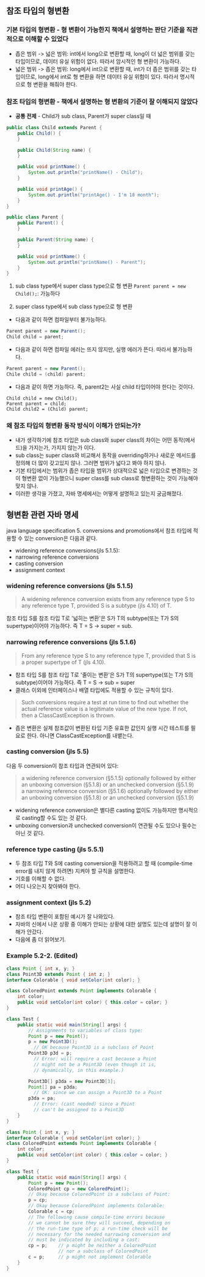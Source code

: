 ## 참조 타입의 형변환

### 기본 타입의 형변환 - 형 변환이 가능한지 책에서 설명하는 판단 기준을 직관적으로 이해할 수 있었다
* 좁은 범위 -> 넓은 범위: int에서 long으로 변환할 때, long이 더 넓은 범위를 갖는 타입이므로, 데이터 유실 위험이 없다. 따라서 암시적인 형 변환이 가능하다.
* 넓은 범위 -> 좁은 범위: long에서 int으로 변환할 때, int가 더 좁은 범위를 갖는 타입이므로, long에서 int로 형 변환을 하면 데이터 유실 위험이 있다. 따라서 명시적으로 형 변환을 해줘야 한다.

### 참조 타입의 형변환 - 책에서 설명하는 형 변환의 기준이 잘 이해되지 않았다

* **공통 전제** - Child가 sub class, Parent가 super class일 때
```java
public class Child extends Parent {
	public Child() {
	}

	public Child(String name) {
	}

	public void printName() {
		System.out.println("printName() - Child");
	}

	public void printAge() {
		System.out.println("printAge() - I'm 18 month");
	}
}
```
```java
public class Parent {
	public Parent() {
	}

	public Parent(String name) {
	}

	public void printName() {
		System.out.println("printName() - Parent");
	}
}
```
1. sub class type에서 super class type으로 형 변환
`Parent parent = new Child();`: 가능하다

2. super class type에서 sub class type으로 형 변환<br>
* 다음과 같이 하면 컴파일부터 불가능하다.<br>
```java
Parent parent = new Parent();
Child child = parent;
```
* 다음과 같이 하면 컴파일 에러는 뜨지 않지만, 실행 에러가 뜬다. 따라서 불가능하다.<br>
```java
Parent parent = new Parent();
Chile child = (child) parent;
```
* 다음과 같이 하면 가능하다. 즉, parent2는 사실 child 타입이어야 한다는 것이다.<br>
```
Child child = new Child();
Parent parent = child;
Child child2 = (Child) parent;
```

### 왜 참조 타입의 형변환 동작 방식이 이해가 안되는가?
* 내가 생각하기에 참조 타입은 sub class와 super class의 차이는 어떤 동작(메서드)을 가지는가, 가지지 않는가 이다.<br>
* sub class는 super class와 비교해서 동작을 overriding하거나 새로운 메서드를 정의해 더 많이 갖고있지 않나. 그러면 범위가 넓다고 봐야 하지 않나.<br>
* 기본 타입에서는 범위가 좁은 타입을 범위가 상대적으로 넓은 타입으로 변경하는 것이 형변환 없이 가능했으니 super class를 sub class로 형변환하는 것이 가능해야 맞지 않나.<br>
* 이러한 생각을 가졌고, 자바 명세에서는 어떻게 설명하고 있는지 궁금해졌다.<br>


## 형변환 관련 자바 명세
java language specification 5. conversions and promotions에서 참조 타입에 적용할 수 있는 conversion은 다음과 같다.<br>
* widening reference conversions(jls 5.1.5): 
* narrowing reference conversions
* casting conversion
* assignment context

### widening reference conversions (jls 5.1.5)
> A widening reference conversion exists from any reference type S to any reference type T, provided S is a subtype (jls 4.10) of T.<br>

참조 타입 S를 참조 타입 T로 '넓히는 변환'은 S가 T의 subtype(또는 T가 S의 supertype)이어야 가능하다. 즉 T = S -> super = sub.<br>

### narrowing reference conversions (jls 5.1.6)
> From any reference type S to any reference type T, provided that S is a proper supertype of T (jls 4.10).<br>

* 참조 타입 S를 참조 타입 T로 '줄이는 변환'은 S가 T의 supertype(또는 T가 S의 subtype)이어야 가능하다. 즉 T = S -> sub = super<br>
* 클래스 이외에 인터페이스나 배열 타입에도 적용할 수 있는 규칙이 있다.<br>

> Such conversions require a test at run time to find out whether the actual reference value is a legitimate value of the new type. If not, then a ClassCastException is thrown.<br>

* 좁은 변환은 실제 참조값이 변환된 타입 기준 유효한 값인지 실행 시간 테스트를 필요로 한다. 아니면 ClassCastException를 내뱉는다.

### casting conversion (jls 5.5)
다음 두 conversion이 참조 타입과 연관되어 있다:<br>

> a widening reference conversion (§5.1.5) optionally followed by either an unboxing conversion (§5.1.8) or an unchecked conversion (§5.1.9)<br>
> a narrowing reference conversion (§5.1.6) optionally followed by either an unboxing conversion (§5.1.8) or an unchecked conversion (§5.1.9)<br>

* widening reference conversion은 별다른 casting 없이도 가능하지만 명시적으로 casting할 수도 있는 것 같다.<br>
* unboxing conversion과 unchecked conversion이 연관될 수도 있으나 필수는 아닌 것 같다.<br>

### reference type casting (jls 5.5.1)
* 두 참조 타입 T와 S에 casting conversion을 적용하려고 할 때 (compile-time error를 내지 않게 하려면) 지켜야 할 규칙을 설명한다.
* 기호를 이해할 수 없다.
* 어디 나오는지 찾아봐야 한다.

### assignment context (jls 5.2)
* 참조 타입 변환이 포함된 예시가 잘 나와있다.
* 자바의 신에서 나온 상황 중 이해가 안되는 상황에 대한 설명도 있는데 설명이 잘 이해가 안갔다.
* 다음에 좀 더 읽어보기.

### Example 5.2-2. (Edited)

```java
class Point { int x, y; }
class Point3D extends Point { int z; }
interface Colorable { void setColor(int color); }

class ColoredPoint extends Point implements Colorable {
    int color;
    public void setColor(int color) { this.color = color; }
}

class Test {
    public static void main(String[] args) {
        // Assignments to variables of class type:
        Point p = new Point();
        p = new Point3D();
          // OK because Point3D is a subclass of Point
        Point3D p3d = p;
          // Error: will require a cast because a Point
          // might not be a Point3D (even though it is,
          // dynamically, in this example.)

        Point3D[] p3da = new Point3D[3];
        Point[] pa = p3da;
          // OK: since we can assign a Point3D to a Point
        p3da = pa;
          // Error: (cast needed) since a Point
          // can't be assigned to a Point3D
    }
}
```

```java
class Point { int x, y; }
interface Colorable { void setColor(int color); }
class ColoredPoint extends Point implements Colorable {
    int color;
    public void setColor(int color) { this.color = color; }
}

class Test {
    public static void main(String[] args) {
        Point p = new Point();
        ColoredPoint cp = new ColoredPoint();
        // Okay because ColoredPoint is a subclass of Point:
        p = cp;
        // Okay because ColoredPoint implements Colorable:
        Colorable c = cp;
        // The following cause compile-time errors because
        // we cannot be sure they will succeed, depending on
        // the run-time type of p; a run-time check will be
        // necessary for the needed narrowing conversion and
        // must be indicated by including a cast:
        cp = p;    // p might be neither a ColoredPoint
                   // nor a subclass of ColoredPoint
        c = p;     // p might not implement Colorable
    }
}
```
